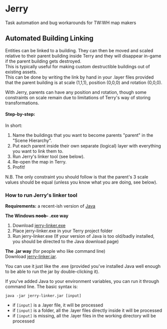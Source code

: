 # Jerry
Task automation and bug workarounds for TW:WH map makers

## Automated Building Linking
Entities can be linked to a building. They can then be moved and scaled relative to their parent building inside Terry and they will disappear in-game if the parent building gets destroyed.<br/>
This is typically useful for making custom destructible buildings out of existing assets.<br/>
This can be done by writing the link by hand in your .layer files provided that the parent building is at scale (1,1,1), position (0,0,0) and rotation (0,0,0).

With Jerry, parents can have any position and rotation, though some constraints on scale remain due to limitations of Terry's way of storing transformations.

#### Step-by-step:
In short:
1. Name the buildings that you want to become parents "parent" in the "Scene Hierarchy".
2. Put each parent inside their own separate (logical) layer with everything you want to link them to.
3. Run Jerry's linker tool (see below).
4. Re-open the map in Terry.
5. Profit!

N.B. The only constraint you should follow is that the parent's 3 scale values should be equal (unless you know what you are doing, see below).

### How to run Jerry's linker tool
**Requirements:**
a recent-ish version of [Java](https://www.java.com/en/download/)

**The Windows ~~noob~~- .exe way**
1. Download [jerry-linker.exe](https://github.com/Sizertz/Jerry/raw/master/Jerry/dist/jerry-linker.exe)
2. Place jerry-linker.exe in your Terry project folder
3. Run jerry-linker.exe
(If your version of Java is too old/badly installed, you should be directed to the Java download page)
  
**The .jar way** (for people who like command line)<br/>
Download [jerry-linker.jar](https://github.com/Sizertz/Jerry/raw/master/Jerry/dist/jerry-linker.jar).

You can use it just like the .exe (provided you've installed Java well enough to be able to run the jar by double-clicking it).

If you've added Java to your environment variables, you can run it through command line. The basic syntax is:
```
java -jar jerry-linker.jar [input]
```
* if `[input]` is a .layer file, it will be processed
* if `[input]` is a folder, all the .layer files directly inside it will be processed
* if `[input]` is missing, all the .layer files in the working directory will be processed





